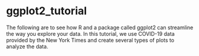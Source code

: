 # ggplot2_tutorial
The following are to see how R and a package called ggplot2 can streamline the way you explore your data. In this tutorial, we use COVID-19 data provided by the New York Times and create several types of plots to analyze the data. 
